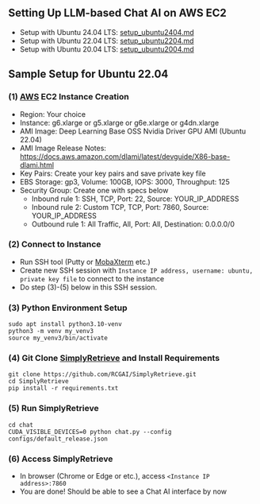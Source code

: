 ## Setting Up LLM-based Chat AI on AWS EC2
- Setup with Ubuntu 24.04 LTS: [setup_ubuntu2404.md](setup_ubuntu2404.md)
- Setup with Ubuntu 22.04 LTS: [setup_ubuntu2204.md](setup_ubuntu2204.md)
- Setup with Ubuntu 20.04 LTS: [setup_ubuntu2004.md](setup_ubuntu2004.md)

## Sample Setup for Ubuntu 22.04

### (1) [AWS](https://aws.amazon.com/) EC2 Instance Creation
- Region: Your choice
- Instance: g6.xlarge or g5.xlarge or g6e.xlarge or g4dn.xlarge
- AMI Image: Deep Learning Base OSS Nvidia Driver GPU AMI (Ubuntu 22.04)
- AMI Image Release Notes: https://docs.aws.amazon.com/dlami/latest/devguide/X86-base-dlami.html
- Key Pairs: Create your key pairs and save private key file
- EBS Storage: gp3, Volume: 100GB, IOPS: 3000, Throughput: 125
- Security Group: Create one with specs below
  - Inbound rule 1: SSH, TCP, Port: 22, Source: YOUR_IP_ADDRESS
  - Inbound rule 2: Custom TCP, TCP, Port: 7860, Source: YOUR_IP_ADDRESS
  - Outbound rule 1: All Traffic, All, Port: All, Destination: 0.0.0.0/0

### (2) Connect to Instance
- Run SSH tool (Putty or [MobaXterm](https://mobaxterm.mobatek.net/) etc.)
- Create new SSH session with `Instance IP address, username: ubuntu, private key file` to connect to the instance
- Do step (3)-(5) below in this SSH session.

### (3) Python Environment Setup
```
sudo apt install python3.10-venv
python3 -m venv my_venv3
source my_venv3/bin/activate
```

### (4) Git Clone [SimplyRetrieve](https://github.com/RCGAI/SimplyRetrieve.git) and Install Requirements
```
git clone https://github.com/RCGAI/SimplyRetrieve.git
cd SimplyRetrieve
pip install -r requirements.txt
```

### (5) Run SimplyRetrieve
```
cd chat
CUDA_VISIBLE_DEVICES=0 python chat.py --config configs/default_release.json
```

### (6) Access SimplyRetrieve
- In browser (Chrome or Edge or etc.), access `<Instance IP address>:7860`
- You are done! Should be able to see a Chat AI interface by now
